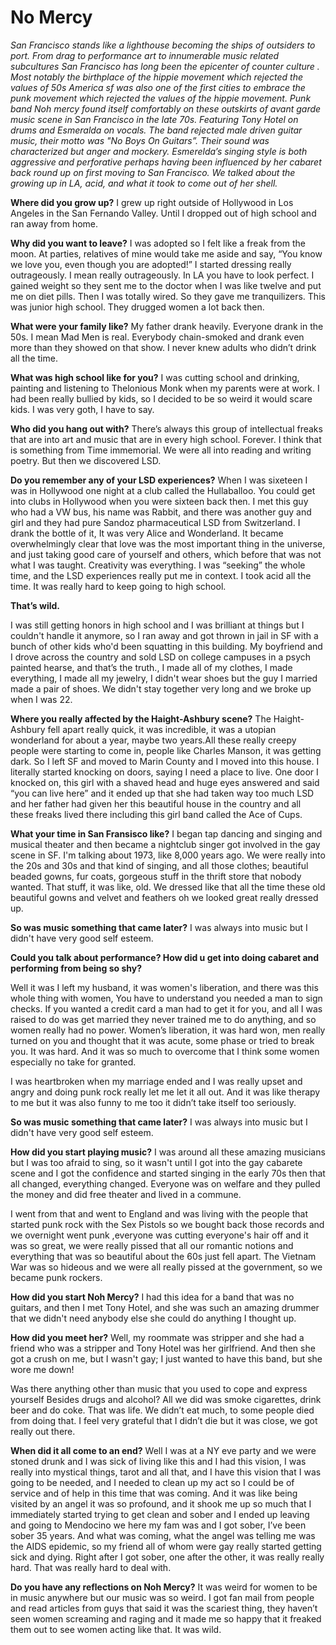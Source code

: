 # No Mercy

*San Francisco stands like a lighthouse becoming the ships of outsiders to port. From drag to performance art to innumerable music related subcultures San Francisco has long been the epicenter of counter culture . Most notably the birthplace of the hippie movement which rejected the values of 50s America sf was also one of the first cities to embrace the punk movement which rejected the values of the hippie movement. Punk band Noh mercy found itself comfortably on these outskirts of avant garde music scene in San Francisco in the late 70s. Featuring Tony Hotel on drums and Esmeralda on vocals. The band rejected male driven guitar music, their motto was "No Boys On Guitars”. Their sound was characterized but anger and mockery. Esmerelda’s singing style is both aggressive and perforative perhaps having been influenced by her cabaret back round up on first moving to San Francisco. We talked about the growing up in LA, acid, and what it took to come out of her shell.*


**Where did you grow up?**
I grew up right outside of Hollywood in Los Angeles in the San Fernando Valley.
 Until I dropped out of high school and ran away from home.

**Why did you want to leave?**
 I was adopted so I felt like a freak from the moon. At parties, relatives of mine would take me aside and say, “You know we love you, even though you are adopted!” I started dressing really outrageously. I mean really outrageously. In LA you have to look perfect. I gained weight so they sent me to the doctor when I was like twelve and put me on diet pills. Then I was totally wired. So they gave me tranquilizers. This was junior high school. They drugged women a lot back then.

**What were your family like?**
My father drank heavily. Everyone drank in the 50s. I mean Mad Men is real. Everybody chain-smoked and drank even more than they showed on that show. I never knew adults who didn’t drink all the time.

**What was high school like for you?**
I was cutting school and drinking, painting and listening to Thelonious Monk when my parents were at work. I had been really bullied by kids, so I decided to be so weird it would scare kids. I was very goth, I have to say.

**Who did you hang out with?**
There’s always this group of intellectual freaks that are into art and music that are in every high school. Forever. I think that is something from Time immemorial. We were all into reading and writing poetry. But then we discovered LSD.

**Do you remember any of your LSD experiences?**
When I was sixeteen I was in Hollywood one night at a club called the Hullaballoo. You could get into clubs in Hollywood when you were sixteen back then. I met this guy who had a VW bus, his name was Rabbit, and there was another guy and girl and they had pure Sandoz pharmaceutical LSD from Switzerland. I drank the bottle of it, It was very Alice and Wonderland. It became overwhelmingly clear that love was the most important thing in the universe, and just taking good care of yourself and others, which before that was not what I was taught. Creativity was everything. I was “seeking” the whole time, and the LSD experiences really put me in context. I took acid all the time. It was really hard to keep going to high school.

**That’s wild.**

I was still getting honors in high school and I was brilliant at things but I couldn't handle it anymore, so I ran away and got thrown in jail in SF with a bunch of other kids who'd been squatting in this building. My boyfriend and I drove across the country and sold LSD on college campuses in a psych painted hearse, and that’s the truth., I made all of my clothes, I made everything, I made all my jewelry, I didn't wear shoes but the guy I married made a pair of shoes. We didn't stay together very long and we broke up when I was 22.


**Where you really affected by the Haight-Ashbury scene?**
The Haight-Ashbury fell apart really quick, it was incredible, it was a utopian wonderland for about a year, maybe two years.All these really creepy people were starting to come in, people like Charles Manson, it was getting dark. So I left SF and moved to Marin County and I moved into this house. I literally started knocking on doors, saying I need a place to live. One door I knocked on, this girl with a shaved head and huge eyes answered and said “you can live here” and it ended up that she had taken way too much LSD and her father had given her this beautiful house in the country and all these freaks lived there including this girl band called the Ace of Cups.

**What your time in San Fransisco like?**
I began tap dancing and singing and musical theater and then became a nightclub singer got involved in the gay scene in SF. I'm talking about 1973, like 8,000 years ago. We were really into the 20s and 30s and that kind of singing, and all those clothes; beautiful beaded gowns, fur coats, gorgeous stuff in the thrift store that nobody wanted. That stuff, it was like, old. We dressed like that all the time these old beautiful gowns and velvet and feathers oh we looked great really dressed up.

**So was music something that came later?**
I was always into music but I didn't have very good self esteem.

**Could you talk about performance? How did u get into doing cabaret and performing from being so shy?**

Well it was I left my husband, it was women's liberation, and there was this whole thing with women, You have to understand you needed a man to sign checks. If you wanted a credit card a man had to get it for you, and all I was raised to do was get married they never trained me to do anything, and so women really had no power. Women’s liberation, it was hard won, men really turned on you and thought that it was acute, some phase or tried to break you. It was hard. And it was so much to overcome that I think some women especially no take for granted.

I was heartbroken when my marriage ended and I was really upset and angry and doing punk rock really let me let it all out. And it was like therapy to me but it was also funny to me too it didn’t take itself too seriously.

**So was music something that came later?**
I was always into music but I didn't have very good self esteem.

**How did you start playing music?**
I was around all these amazing musicians but I was too afraid to sing, so it wasn't until I got into the gay cabarete scene and I got the confidence and started singing in the early 70s then that all changed, everything changed. Everyone was on welfare and they pulled the money and did free theater and lived in a commune.

 I went from that and went to England and was living with the people that started punk rock with the Sex Pistols so we bought back those records and we overnight went punk ,everyone was cutting everyone's hair off and it was so great, we were really pissed that all our romantic notions and everything that was so beautiful about the 60s just fell apart. The Vietnam War was so hideous and we were all really pissed at the government, so we became punk rockers.

**How did you start Noh Mercy?**
I had this idea for a band that was no guitars, and then I met Tony Hotel, and she was such an amazing drummer that we didn't need anybody else she could do anything I thought up.

**How did you meet her?**
Well, my roommate was stripper and she had a friend who was a stripper and Tony Hotel was her girlfriend. And then she got a crush on me, but I wasn't gay; I just wanted to have this band, but she wore me down!


Was there anything other than music that you used to cope and express yourself
Besides drugs and alcohol? All we did was smoke cigarettes, drink beer and do coke. That was life. We didn’t eat much, to some people died from doing that. I feel very grateful that I didn’t die but it was close, we got really out there.

**When did it all come to an end?**
Well I was at a NY eve party and we were stoned drunk and I was sick of living like this and I had this vision, I was really into mystical things, tarot and all that, and I have this vision that I was going to be needed, and I needed to clean up my act so I could be of service and of help in this time that was coming. And it was like being visited by an angel it was so profound, and it shook me up so much that I immediately started trying to get clean and sober and I ended up leaving and going to Mendocino we here my fam was and I got sober, I’ve been sober 35 years. And what was coming, what the angel was telling me was the AIDS epidemic, so my friend all of whom were gay really started getting sick and dying. Right after I got sober, one after the other, it was really really hard. That was really hard to deal with.

**Do you have any reflections on Noh Mercy?**
It was weird for women to be in music anywhere but our music was so weird. I got fan mail from people and read articles from guys that said it was the scariest thing, they haven’t seen women screaming and raging and it made me so happy that it freaked them out to see women acting like that. It was wild.
